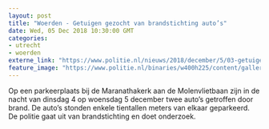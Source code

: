 ```yaml
---
layout: post
title: "Woerden - Getuigen gezocht van brandstichting auto’s"
date: Wed, 05 Dec 2018 10:30:00 GMT
categories: 
- utrecht 
- woerden 
externe_link: "https://www.politie.nl/nieuws/2018/december/5/03-getuigen-gezocht-van-brandstichting-auto%E2%80%99s-woerden.html"
feature_image: "https://www.politie.nl/binaries/w400h225/content/gallery/politie/stockfotos/algemeen/detail-afzetlint.jpg"
---
```


Op een parkeerplaats bij de Maranathakerk aan de Molenvlietbaan zijn in de nacht van dinsdag 4 op woensdag 5 december twee auto’s getroffen door brand. De auto’s stonden enkele tientallen meters van elkaar geparkeerd. De politie gaat uit van brandstichting en doet onderzoek.
